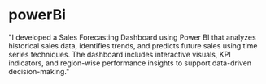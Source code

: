 # powerBi
"I developed a Sales Forecasting Dashboard using Power BI that analyzes historical sales data, identifies trends, and predicts future sales using time series techniques. The dashboard includes interactive visuals, KPI indicators, and region-wise performance insights to support data-driven decision-making."

